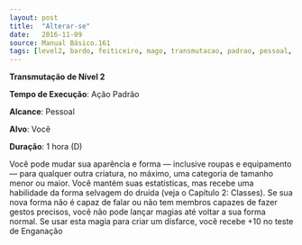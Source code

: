 ```yaml
---
layout: post
title:  "Alterar-se"
date:   2016-11-09
source: Manual Básico.161
tags: [level2, bardo, feiticeiro, mago, transmutacao, padrao, pessoal, voce, hora]
---
```


**Transmutação de Nível 2**

**Tempo de Execução**: Ação Padrão

**Alcance**: Pessoal

**Alvo**: Você

**Duração**: 1 hora (D)

Você pode mudar sua aparência e forma — inclusive roupas e equipamento — para qualquer outra criatura, no máximo, uma categoria de tamanho menor ou maior.
Você mantém suas estatísticas, mas recebe uma habilidade da forma selvagem do druida (veja o Capítulo 2: Classes).
Se sua nova forma não é capaz de falar ou não tem membros capazes de fazer gestos precisos, você não pode lançar magias até voltar a sua forma normal.
Se usar esta magia para criar um disfarce, você recebe +10 no teste de Enganação